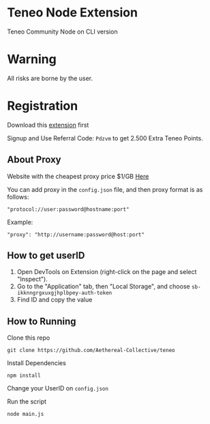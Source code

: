 # Teneo Node Extension
Teneo Community Node on CLI version

# Warning
All risks are borne by the user.

# Registration
Download this [extension](https://chromewebstore.google.com/detail/teneo-community-node/emcclcoaglgcpoognfiggmhnhgabppkm) first

Signup and Use Referral Code: `Pdzvm` to get 2.500 Extra Teneo Points.

## About Proxy

Website with the cheapest proxy price $1/GB [Here](https://dataimpulse.com/?aff=65610)

You can add proxy in the `config.json` file, and then proxy format is as follows:
```
"protocol://user:password@hostname:port"
```
Example:
```
"proxy": "http://username:password@host:port"
```
## How to get userID
1. Open DevTools on Extension (right-click on the page and select "Inspect").
2. Go to the "Application" tab, then "Local Storage", and choose `sb-ikknngrgxuxgjhplbpey-auth-token`
3. Find ID and copy the value

## How to Running
Clone this repo
```
git clone https://github.com/Aethereal-Collective/teneo
```
Install Dependencies
```
npm install
```
Change your UserID on `config.json`

Run the script
```
node main.js
```
